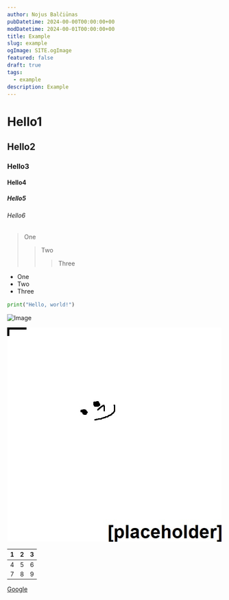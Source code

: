 ```yaml
---
author: Nojus Balčiūnas
pubDatetime: 2024-00-00T00:00:00+00
modDatetime: 2024-00-01T00:00:00+00
title: Example
slug: example
ogImage: SITE.ogImage
featured: false
draft: true
tags:
  - example
description: Example
---
```


# Hello1
## Hello2
### Hello3
#### Hello4
##### Hello5
###### Hello6

>One
>>Two
>>> Three

- One
- Two
- Three

```py
print("Hello, world!")
```

![Image](@assets/images/logo.jpg)

![something](../../assets/images/logo.jpg)

| 1 | 2 | 3 |
|---|---|---|
| 4 | 5 | 6 |
| 7 | 8 | 9 |

[Google](https://www.google.com)
